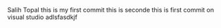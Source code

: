Salih Topal
this is my first commit
this is seconde
this is first commit on visual studio 
adlsfasdkjf